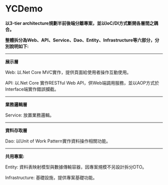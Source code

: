 # YCDemo

**以3-tier architecture規劃半前後端分離專案，並以IoC/DI方式斷開各層間之耦合。**

**整體拆分為Web、API、Service、Dao、Entity、Infrastructure等六部分，分別說明如下:**

***

**展示層**

Web: 以.Net Core MVC實作，提供頁面給使用者操作互動使用。

API: 以.Net Core 實作RESTful Web API，供Web端調用服務，並以AOP方式於Interface端實作錯誤攔截。

***

**業務邏輯層**

Service: 放置業務邏輯。

***

**資料存取層**

Dao: 以Unit of Work Pattern實作資料操作相關功能。

***

**共用專案:**

Entity: 資料表映射模型與數據傳輸容器，因專案規模不另設計拆分DTO。

Infrastructure: 基礎設施，提供專案基礎功能。
